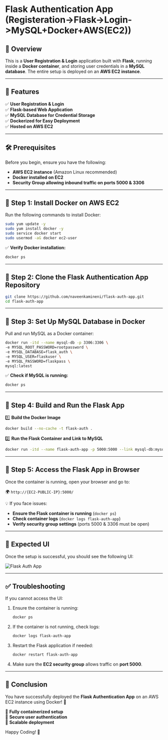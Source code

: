 # Flask Authentication App (Registeration->Flask->Login->MySQL+Docker+AWS(EC2))
                                    
## 🚀 Overview
This is a **User Registration & Login** application built with **Flask**, running inside a **Docker container**, and storing user credentials in a **MySQL database**. The entire setup is deployed on an **AWS EC2 instance**.

---

## 🔹 Features
✅ **User Registration & Login**  
✅ **Flask-based Web Application**  
✅ **MySQL Database for Credential Storage**  
✅ **Dockerized for Easy Deployment**  
✅ **Hosted on AWS EC2**  

---

## 🛠️ Prerequisites
Before you begin, ensure you have the following:

- **AWS EC2 instance** (Amazon Linux recommended)
- **Docker installed on EC2**
- **Security Group allowing inbound traffic on ports 5000 & 3306**

---

## 🔹 Step 1: Install Docker on AWS EC2

Run the following commands to install Docker:
```bash
sudo yum update -y
sudo yum install docker -y
sudo service docker start
sudo usermod -aG docker ec2-user
```

✅ **Verify Docker installation:**
```bash
docker ps
```

---

## 🔹 Step 2: Clone the Flask Authentication App Repository

```bash
git clone https://github.com/naveenkamineni/flask-auth-app.git
cd flask-auth-app
```

---

## 🔹 Step 3: Set Up MySQL Database in Docker

Pull and run MySQL as a Docker container:
```bash
docker run -itd --name mysql-db -p 3306:3306 \
-e MYSQL_ROOT_PASSWORD=rootpassword \
-e MYSQL_DATABASE=flask_auth \
-e MYSQL_USER=flaskuser \
-e MYSQL_PASSWORD=flaskpass \
mysql:latest
```

✅ **Check if MySQL is running:**
```bash
docker ps
```

---

## 🔹 Step 4: Build and Run the Flask App

1️⃣ **Build the Docker Image**
```bash
docker build --no-cache -t flask-auth .
```

2️⃣ **Run the Flask Container and Link to MySQL**
```bash
docker run -itd --name flask-auth-app -p 5000:5000 --link mysql-db:mysql flask-auth
```

---

## 🔹 Step 5: Access the Flask App in Browser
Once the container is running, open your browser and go to:

🌍 `http://{EC2-PUBLIC-IP}:5000/`

💡 If you face issues:
- **Ensure the Flask container is running** (`docker ps`)
- **Check container logs** (`docker logs flask-auth-app`)
- **Verify security group settings** (ports 5000 & 3306 must be open)

---

## 🎯 Expected UI
Once the setup is successful, you should see the following UI:

![Flask Auth App](https://github.com/user-attachments/assets/656b3064-410c-4cec-afe3-288d98ea3563)

---

## ✅ Troubleshooting
If you cannot access the UI:
1. Ensure the container is running:
   ```bash
   docker ps
   ```
2. If the container is not running, check logs:
   ```bash
   docker logs flask-auth-app
   ```
3. Restart the Flask application if needed:
   ```bash
   docker restart flask-auth-app
   ```
4. Make sure the **EC2 security group** allows traffic on **port 5000**.

---

## 🎉 Conclusion
You have successfully deployed the **Flask Authentication App** on an AWS EC2 instance using Docker! 🚀

🔹 **Fully containerized setup**  
🔹 **Secure user authentication**  
🔹 **Scalable deployment**  

Happy Coding! 🎯


